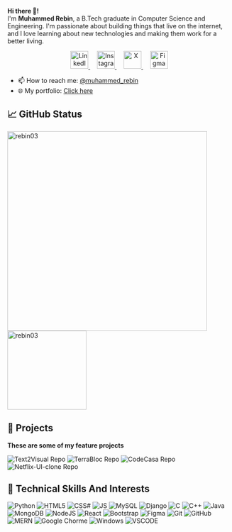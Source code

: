 
**Hi there 👋!** \
I'm **Muhammed Rebin**, a B.Tech graduate in Computer Science and Engineering. I'm passionate about building things that live on the internet, and I love learning about new technologies and making them work for a better living.

<div align="center">
<!-- 
![](https://github.com/rebin03/rebin03/blob/main/assets/intro.gif)
-->
<!--
[![LinkedIn Badge](https://img.shields.io/badge/LinkedIn-0077B5?style=for-the-badge&logo=linkedin&logoColor=white)](https://www.linkedin.com/in/muhammedrebin/)
[![Instagram Badge](https://img.shields.io/badge/Instagram-E4405F?style=for-the-badge&logo=instagram&logoColor=white)](https://www.instagram.com/iam.rebiin/)
[![X Badge](https://img.shields.io/badge/Twitter-1DA1F2?style=for-the-badge&logo=twitter&logoColor=white)](https://x.com/iam_rbn)
[![Figma Badge](https://img.shields.io/badge/Figma-F24E1E?style=for-the-badge&logo=figma&logoColor=white)](https://www.figma.com/@muhammedrebin)
-->
  
<a href="https://www.linkedin.com/in/muhammedrebin/" target="_blank">
  <img src="https://img.icons8.com/ios-filled/50/0077B5/linkedin.png" width="40" height="40" alt="LinkedIn" />
</a>&nbsp;&nbsp;&nbsp;

<a href="https://www.instagram.com/iam.rebiin/" target="_blank">
  <img src="https://img.icons8.com/ios-filled/50/E4405F/instagram-new.png" width="40" height="40" alt="Instagram" />
</a>&nbsp;&nbsp;&nbsp;

<a href="https://x.com/iam_rbn" target="_blank">
  <img src="https://img.icons8.com/ios-filled/50/1DA1F2/twitter.png" width="40" height="40" alt="X" />
</a>&nbsp;&nbsp;&nbsp;

<a href="https://www.figma.com/@muhammedrebin" target="_blank">
  <img src="https://img.icons8.com/ios-filled/50/F24E1E/figma.png" width="40" height="40" alt="Figma" />
</a>


</div>

- 📫 How to reach me: <a href='https://www.linkedin.com/in/muhammedrebin/' target="_blank">@muhammed_rebin</a>
- 🌐 My portfolio: <a href='https://muhammedrebin.vercel.app/' target="_blank">Click here</a>


## 📈 GitHub Status

<div align="left">

<!-- [![Top Langs](https://github-readme-stats.vercel.app/api/top-langs/?username=rebin03&layout=compact&theme=tokyonight)](https://github.com/rebin03) -->
<!-- ![Rebin's GitHub stats](https://github-readme-stats.vercel.app/api?username=rebin03&show_icons=true&theme=default) -->
<picture>
  <source srcset="https://github-readme-streak-stats.herokuapp.com/?user=rebin03&theme=react&hide_border=true&bg_color=0D1117" media="(prefers-color-scheme: dark)"/>
  <source srcset="https://github-readme-streak-stats.herokuapp.com/?user=rebin03&theme=default&hide_border=false" media="(prefers-color-scheme: light)" />
  <img align="center" width="450" src="https://github-readme-streak-stats.herokuapp.com/?user=rebin03&theme=default&hide_border=true" alt="rebin03" />
</picture>
<picture>
  <source srcset="https://github-readme-stats.vercel.app/api/top-langs?username=rebin03&layout=compact&hide_border=true&theme=react" media="(prefers-color-scheme: dark)" />
  <source srcset="https://github-readme-stats.vercel.app/api/top-langs?username=rebin03&layout=compact&hide_border=false&theme=default" media="(prefers-color-scheme: light)" />
  <img align="center" height="178" src="https://github-readme-stats.vercel.app/api/top-langs?username=rebin03&layout=compact&hide_border=true&theme=default" alt="rebin03" />
</picture>

<!--[![Rebin's wakatime stats](https://github-readme-streak-stats.herokuapp.com/?user=rebin03&theme=react&hide_border=true&bg_color=0D1117)](https://wakatime.com/@rebin03) -->

<!-- ![contribution graph](https://github-readme-activity-graph.vercel.app/graph?username=rebin03&theme=xcode) -->

</div>

## 💼 Projects
**These are some of my feature projects**

<picture>
  <source srcset="https://github-readme-stats.vercel.app/api/pin/?username=rebin03&repo=Text2Visual&show_owner=true&theme=react&hide_border=true" media="(prefers-color-scheme: dark)" />
  <source srcset="https://github-readme-stats.vercel.app/api/pin/?username=rebin03&repo=Text2Visual&show_owner=true&theme=default&hide_border=false" media="(prefers-color-scheme: light)" />
  <img src="https://github-readme-stats.vercel.app/api/pin/?username=rebin03&repo=Text2Visual&show_owner=true&theme=default&hide_border=true" alt="Text2Visual Repo" />
</picture>

<picture>
  <source srcset="https://github-readme-stats.vercel.app/api/pin/?username=rebin03&repo=TerraBloc&show_owner=true&theme=react&hide_border=true" media="(prefers-color-scheme: dark)" />
  <source srcset="https://github-readme-stats.vercel.app/api/pin/?username=rebin03&repo=TerraBloc&show_owner=true&theme=default&hide_border=false" media="(prefers-color-scheme: light)" />
  <img src="https://github-readme-stats.vercel.app/api/pin/?username=rebin03&repo=TerraBloc&show_owner=true&theme=default&hide_border=true" alt="TerraBloc Repo" />
</picture>

<picture>
  <source srcset="https://github-readme-stats.vercel.app/api/pin/?username=rebin03&repo=CodeCasa&show_owner=true&theme=react&hide_border=true" media="(prefers-color-scheme: dark)" />
  <source srcset="https://github-readme-stats.vercel.app/api/pin/?username=rebin03&repo=CodeCasa&show_owner=true&theme=default&hide_border=false" media="(prefers-color-scheme: light)" />
  <img src="https://github-readme-stats.vercel.app/api/pin/?username=rebin03&repo=CodeCasa&show_owner=true&theme=default&hide_border=true" alt="CodeCasa Repo" />
</picture>

<picture>
  <source srcset="https://github-readme-stats.vercel.app/api/pin/?username=rebin03&repo=Netflix-UI-clone&show_owner=true&theme=react&hide_border=true" media="(prefers-color-scheme: dark)" />
  <source srcset="https://github-readme-stats.vercel.app/api/pin/?username=rebin03&repo=Netflix-UI-clone&show_owner=true&theme=default&hide_border=false" media="(prefers-color-scheme: light)" />
  <img src="https://github-readme-stats.vercel.app/api/pin/?username=rebin03&repo=Netflix-UI-clone&show_owner=true&theme=default&hide_border=true" alt="Netflix-UI-clone Repo" />
</picture>



## 🧠 Technical Skills And Interests
![Python](https://img.shields.io/badge/Python-FFD43B?style=for-the-badge&logo=python&logoColor=darkgreen)
![HTML5](https://img.shields.io/badge/HTML5-E34F26?style=for-the-badge&logo=html5&logoColor=white)
![CSS#](https://img.shields.io/badge/CSS3-1572B6?style=for-the-badge&logo=css3&logoColor=white)
![JS](https://img.shields.io/badge/JavaScript-323330?style=for-the-badge&logo=javascript&logoColor=F7DF1E)
![MySQL](https://img.shields.io/badge/MySQL-00000F?style=for-the-badge&logo=mysql&logoColor=white)
![Django](https://img.shields.io/badge/Django-092E20?style=for-the-badge&logo=django&logoColor=green)
![C](https://img.shields.io/badge/C-00599C?style=for-the-badge&logo=c&logoColor=white)
![C++](https://img.shields.io/badge/C%2B%2B-00599C?style=for-the-badge&logo=c%2B%2B&logoColor=white)
![Java](https://img.shields.io/badge/Java-ED8B00?style=for-the-badge&logo=java&logoColor=white)
![MongoDB](https://img.shields.io/badge/MongoDB-4EA94B?style=for-the-badge&logo=mongodb&logoColor=white)
![NodeJS](https://img.shields.io/badge/Node.js-339933?style=for-the-badge&logo=nodedotjs&logoColor=white)
![React](https://img.shields.io/badge/React-20232A?style=for-the-badge&logo=react&logoColor=61DAFBn)
![Bootstrap](https://img.shields.io/badge/Bootstrap-563D7C?style=for-the-badge&logo=bootstrap&logoColor=white)
![Figma](https://img.shields.io/badge/Figma-F24E1E?style=for-the-badge&logo=figma&logoColor=white)
![Git](https://img.shields.io/badge/Git-F05032?style=for-the-badge&logo=git&logoColor=white)
![GitHub](https://img.shields.io/badge/GitHub-181717?style=for-the-badge&logo=github&logoColor=white)
![MERN](https://img.shields.io/badge/MERN-61DAFB?style=for-the-badge&logo=mongodb&logoColor=white&labelColor=20232A)
![Google Chorme](https://img.shields.io/badge/Google_Chrome-F27E1E?style=for-the-badge&logo=google-chrome&logoColor=white)
![Windows](https://img.shields.io/badge/Windows-0058D6?style=for-the-badge&logo=windows&logoColor=white)
![VSCODE](https://img.shields.io/badge/Visual_Studio_Code-0078D4?style=for-the-badge&logo=visual%20studio%20code&logoColor=white)
<!-- ![Web3](https://img.shields.io/badge/Web3-F16722?style=for-the-badge&logo=web3.js&logoColor=white)
![Blockchain](https://img.shields.io/badge/Blockchain-121D33?style=for-the-badge&logo=blockchain.com&logoColor=white) -->

<!--
## 🏆 GitHub Trophies
<div align="center">
  
![GitHub Trophies](https://github-profile-trophy.vercel.app/?username=rebin03&theme=onedark)

</div>
-->

<!-- ## 💻 Coding Time
[![Rebin's wakatime stats](https://github-readme-stats.vercel.app/api/wakatime?username=rebin03)](https://wakatime.com/@rebin03) -->
